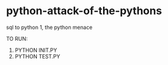 python-attack-of-the-pythons
============================

sql to python 1, the python menace

TO RUN:

1. PYTHON INIT.PY
2. PYTHON TEST.PY
